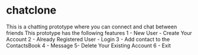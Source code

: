 # chatclone
This is a chatting prototype where you can connect and chat between friends
This prototype has the following features
    1 - New User - Create Your Account
    2 - Already Registered User - Login
    3 - Add contact to the ContactsBook
    4 - Message
    5- Delete Your Existing Account
    6 - Exit
